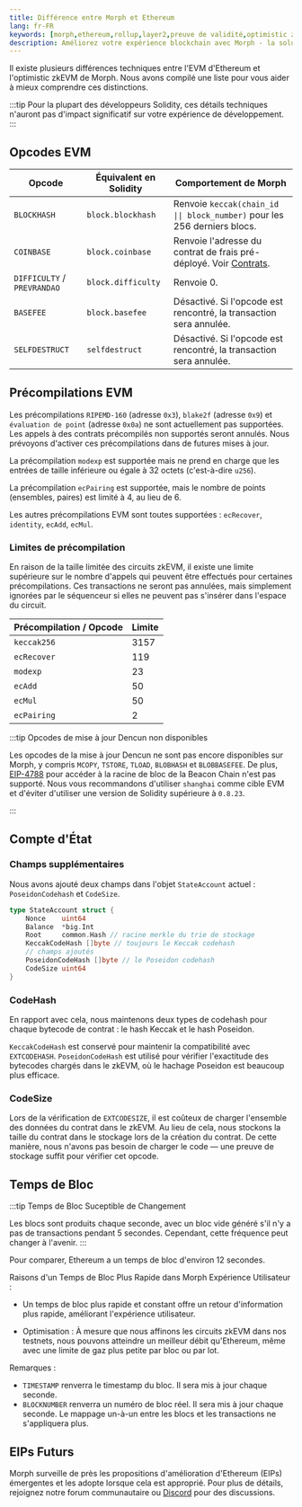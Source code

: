 ```yaml
---
title: Différence entre Morph et Ethereum
lang: fr-FR
keywords: [morph,ethereum,rollup,layer2,preuve de validité,optimistic zk-rollup]
description: Améliorez votre expérience blockchain avec Morph - la solution optimistic zk-rollup sécurisée, décentralisée, rentable et performante. Essayez-le maintenant !
---
```

Il existe plusieurs différences techniques entre l'EVM d'Ethereum et l'optimistic zkEVM de Morph. Nous avons compilé une liste pour vous aider à mieux comprendre ces distinctions.

:::tip
Pour la plupart des développeurs Solidity, ces détails techniques n'auront pas d'impact significatif sur votre expérience de développement.
:::

## Opcodes EVM

| Opcode                      | Équivalent en Solidity | Comportement de Morph                                                                                      |
| --------------------------- | --------------------- | ----------------------------------------------------------------------------------------------------------- |
| `BLOCKHASH`                 | `block.blockhash`     | Renvoie `keccak(chain_id \|\| block_number)` pour les 256 derniers blocs.                                  |
| `COINBASE`                  | `block.coinbase`      | Renvoie l'adresse du contrat de frais pré-déployé. Voir [Contrats](../../build-on-morph/developer-resources/1-contracts.md). |
| `DIFFICULTY` / `PREVRANDAO` | `block.difficulty`    | Renvoie 0.                                                                                                  |
| `BASEFEE`                   | `block.basefee`       | Désactivé. Si l'opcode est rencontré, la transaction sera annulée.                                         |
| `SELFDESTRUCT`              | `selfdestruct`        | Désactivé. Si l'opcode est rencontré, la transaction sera annulée.                                         |

## Précompilations EVM

Les précompilations `RIPEMD-160` (adresse `0x3`), `blake2f` (adresse `0x9`) et `évaluation de point` (adresse `0x0a`) ne sont actuellement pas supportées. Les appels à des contrats précompilés non supportés seront annulés. Nous prévoyons d'activer ces précompilations dans de futures mises à jour.

La précompilation `modexp` est supportée mais ne prend en charge que les entrées de taille inférieure ou égale à 32 octets (c'est-à-dire `u256`).

La précompilation `ecPairing` est supportée, mais le nombre de points (ensembles, paires) est limité à 4, au lieu de 6.

Les autres précompilations EVM sont toutes supportées : `ecRecover`, `identity`, `ecAdd`, `ecMul`.

### Limites de précompilation

En raison de la taille limitée des circuits zkEVM, il existe une limite supérieure sur le nombre d'appels qui peuvent être effectués pour certaines précompilations. Ces transactions ne seront pas annulées, mais simplement ignorées par le séquenceur si elles ne peuvent pas s'insérer dans l'espace du circuit.

| Précompilation / Opcode | Limite |
| ----------------------- | ------ |
| `keccak256`            | 3157   |
| `ecRecover`            | 119    |
| `modexp`               | 23     |
| `ecAdd`                | 50     |
| `ecMul`                | 50     |
| `ecPairing`            | 2      |

:::tip Opcodes de mise à jour Dencun non disponibles

Les opcodes de la mise à jour Dencun ne sont pas encore disponibles sur Morph, y compris `MCOPY`, `TSTORE`, `TLOAD`, `BLOBHASH` et `BLOBBASEFEE`. De plus, [EIP-4788](https://eips.ethereum.org/EIPS/eip-4788) pour accéder à la racine de bloc de la Beacon Chain n'est pas supporté. Nous vous recommandons d'utiliser `shanghai` comme cible EVM et d'éviter d'utiliser une version de Solidity supérieure à `0.8.23`.

:::

## Compte d'État

### **Champs supplémentaires**

Nous avons ajouté deux champs dans l'objet `StateAccount` actuel : `PoseidonCodehash` et `CodeSize`.

```go
type StateAccount struct {
	Nonce    uint64
	Balance  *big.Int
	Root     common.Hash // racine merkle du trie de stockage
	KeccakCodeHash []byte // toujours le Keccak codehash
	// champs ajoutés
	PoseidonCodeHash []byte // le Poseidon codehash
	CodeSize uint64
}

```
### **CodeHash**

En rapport avec cela, nous maintenons deux types de codehash pour chaque bytecode de contrat : le hash Keccak et le hash Poseidon.

`KeccakCodeHash` est conservé pour maintenir la compatibilité avec `EXTCODEHASH`. `PoseidonCodeHash` est utilisé pour vérifier l'exactitude des bytecodes chargés dans le zkEVM, où le hachage Poseidon est beaucoup plus efficace.

### CodeSize

Lors de la vérification de `EXTCODESIZE`, il est coûteux de charger l'ensemble des données du contrat dans le zkEVM. Au lieu de cela, nous stockons la taille du contrat dans le stockage lors de la création du contrat. De cette manière, nous n'avons pas besoin de charger le code — une preuve de stockage suffit pour vérifier cet opcode.

## Temps de Bloc

:::tip Temps de Bloc Suceptible de Changement

Les blocs sont produits chaque seconde, avec un bloc vide généré s'il n'y a pas de transactions pendant 5 secondes. Cependant, cette fréquence peut changer à l'avenir.
:::

Pour comparer, Ethereum a un temps de bloc d'environ 12 secondes.

Raisons d'un Temps de Bloc Plus Rapide dans Morph
Expérience Utilisateur : 

- Un temps de bloc plus rapide et constant offre un retour d'information plus rapide, améliorant l'expérience utilisateur.

- Optimisation : À mesure que nous affinons les circuits zkEVM dans nos testnets, nous pouvons atteindre un meilleur débit qu'Ethereum, même avec une limite de gaz plus petite par bloc ou par lot.

Remarques :
- `TIMESTAMP` renverra le timestamp du bloc. Il sera mis à jour chaque seconde.
- `BLOCKNUMBER` renverra un numéro de bloc réel. Il sera mis à jour chaque seconde. Le mappage un-à-un entre les blocs et les transactions ne s'appliquera plus.

<!--
Nous introduisons également le concept de transactions système qui sont créées par le `op-node`, et qui sont utilisées pour exécuter des dépôts et mettre à jour la vue de L2 sur L1. Elles ont les attributs suivants :

- Chaque bloc contiendra au moins une transaction système appelée la transaction de dépôt d'attributs L1. Ce sera toujours la première transaction dans le bloc.
- Certains blocs contiendront une ou plusieurs transactions déposées par les utilisateurs.
- Toutes les transactions système ont un type de transaction compatible avec [EIP-2718](https://eips.ethereum.org/EIPS/eip-2718) de `0x7E`.
- Toutes les transactions système ne sont pas signées et définissent leurs champs `v`, `r` et `s` sur `null`.

:::Warning Problème Connu
Certaines bibliothèques de clients Ethereum, comme Web3js, ne peuvent pas analyser les champs de signature `null` décrits ci-dessus. Pour contourner ce problème, vous devrez filtrer manuellement les transactions système avant de les transmettre à la bibliothèque.
:::
-->

## EIPs Futurs

Morph surveille de près les propositions d'amélioration d'Ethereum (EIPs) émergentes et les adopte lorsque cela est approprié. Pour plus de détails, rejoignez notre forum communautaire ou [Discord](https://discord.gg/L2Morph) pour des discussions.

<!-- ## Version cible EVM 

Pour éviter des comportements inattendus dans vos contrats, nous recommandons d'utiliser 'london' comme version cible lors de la compilation de vos contrats intelligents.

Vous pouvez lire en plus de détails sur les différences entre le hard fork de Shanghai et London sur les [spécifications d'exécution Ethereum](https://github.com/ethereum/execution-specs/tree/master/network-upgrades/mainnet-upgrades/shanghai.md) et comment la nouvelle instruction PUSH0 [impacte le compilateur Solidity](https://blog.soliditylang.org/2023/05/10/solidity-0.8.20-release-announcement/).
-->